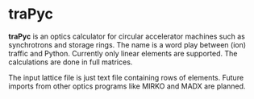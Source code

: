 traPyc
======

**traPyc** is an optics calculator for circular accelerator machines such as synchrotrons and storage rings. The name is
a word play between (ion) traffic and Python. Currently only linear elements are supported. The calculations are done in full matrices.

The input lattice file is just text file containing rows of elements. Future imports from other optics programs like MIRKO and MADX are planned.

